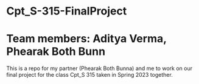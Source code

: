 # Cpt_S-315-FinalProject
# Team members: Aditya Verma, Phearak Both Bunn
This is a repo for my partner (Phearak Both Bunna) and me to work on our final project for the class Cpt_S 315 taken in Spring 2023 together.

